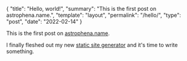 <!-- prettier-ignore-start -->

{
  "title": "Hello, world!",
  "summary": "This is the first post on astrophena.name.",
  "template": "layout",
  "permalink": "/hello/",
  "type": "post",
  "date": "2022-02-14"
}
<!-- prettier-ignore-end -->

This is the first post on [astrophena.name](https://astrophena.name).

I finally fleshed out my new
[static site generator](https://go.astrophena.name/site) and it's time to write
something.
